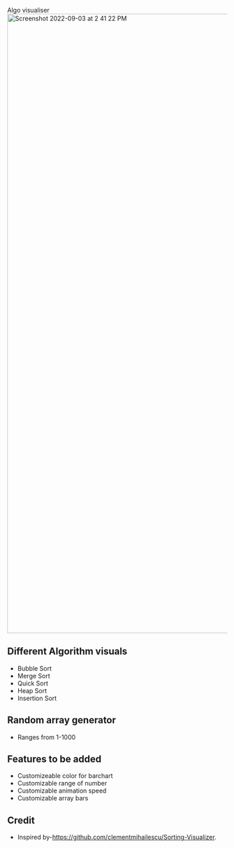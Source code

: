 Algo visualiser
<img width="1414" alt="Screenshot 2022-09-03 at 2 41 22 PM" src="https://user-images.githubusercontent.com/51540604/188264182-d18986ca-eed3-4166-9489-9856ace1ff39.png">
## Different Algorithm visuals
* Bubble Sort
* Merge Sort
* Quick Sort
* Heap Sort
* Insertion Sort
## Random array generator 
* Ranges from 1-1000

## Features to be added 
* Customizeable color for barchart
* Customizable range of number
* Customizable animation speed
* Customizable array bars

## Credit
* Inspired by-https://github.com/clementmihailescu/Sorting-Visualizer.
